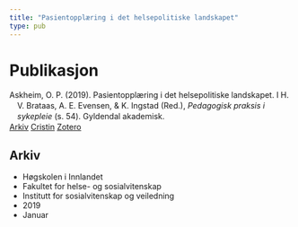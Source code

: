 ```yaml
---
title: "Pasientopplæring i det helsepolitiske landskapet"
type: pub
---
```

<h1>Publikasjon</h1>
<article id="csl-bib-container-8BXBE7EF" class="csl-bib-container">
  <div class="csl-bib-body" style="line-height: 1.35; padding-left: 1em; text-indent:-1em;">
  <div class="csl-entry">Askheim, O. P. (2019). Pasientoppl&#xE6;ring i det helsepolitiske landskapet. I H. V. Brataas, A. E. Evensen, &amp; K. Ingstad (Red.), <i>Pedagogisk praksis i sykepleie</i> (s. 54). Gyldendal akademisk.</div>
</div>
  <div class="csl-bib-buttons">
    <a href="#taxonomy-article-8BXBE7EF" class="csl-bib-button">Arkiv</a>
    <a href="https://app.cristin.no/results/show.jsf?id=1667637" alt="Cristin URL" class="csl-bib-button">Cristin</a>
    <a href="http://zotero.org/groups/5022929/items/8BXBE7EF" alt="Zotero URL" class="csl-bib-button">Zotero</a>
  </div>
  <div id="csl-bib-meta-container-8BXBE7EF"></div>
</article>
<div id="csl-bib-meta-8BXBE7EF" class="csl-bib-meta">
  <article id="taxonomy-article-8BXBE7EF" class="taxonomy-article">
    <h1>Arkiv</h1>
    <ul>
      <li>Høgskolen i Innlandet</li>
      <li>Fakultet for helse- og sosialvitenskap</li>
      <li>Institutt for sosialvitenskap og veiledning</li>
      <li>2019</li>
      <li>Januar</li>
    </ul>
  </article>
</div>
